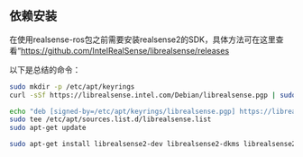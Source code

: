 ## 依赖安装
在使用realsense-ros包之前需要安装realsense2的SDK，具体方法可在这里查看“https://github.com/IntelRealSense/librealsense/releases

以下是总结的命令：
```bash
sudo mkdir -p /etc/apt/keyrings
curl -sSf https://librealsense.intel.com/Debian/librealsense.pgp | sudo tee /etc/apt/keyrings/librealsense.pgp > /dev/null

echo "deb [signed-by=/etc/apt/keyrings/librealsense.pgp] https://librealsense.intel.com/Debian/apt-repo `lsb_release -cs` main" | \
sudo tee /etc/apt/sources.list.d/librealsense.list
sudo apt-get update

sudo apt-get install librealsense2-dev librealsense2-dkms librealsense2-utils
```